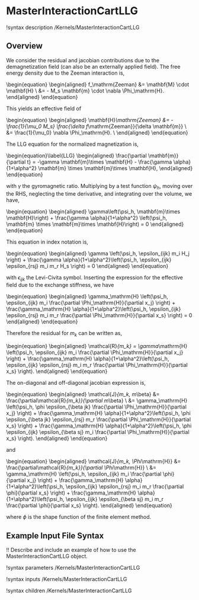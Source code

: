 # MasterInteractionCartLLG

!syntax description /Kernels/MasterInteractionCartLLG

## Overview

We consider the residual and jacobian contributions due to the demagnetization field (can also be an externally applied field). The free energy density due to the Zeeman interaction is,

\begin{equation}
  \begin{aligned}
    f_\mathrm{Zeeman} &= \mathbf{M} \cdot \mathbf{H} \\
    &= - M_s \mathbf{m} \cdot \nabla \Phi_\mathrm{H}.
  \end{aligned}
\end{equation}

This yields an effective field of

\begin{equation}
  \begin{aligned}
    \mathbf{H}_\mathrm{Zeeman} &= - \frac{1}{\mu_0 M_s} \frac{\delta f_\mathrm{Zeeman}}{\delta \mathbf{m}} \\
    &= \frac{1}{\mu_0} \nabla \Phi_\mathrm{H}. \\
  \end{aligned}
\end{equation}

The LLG equation for the normalized magnetization is,

\begin{equation}\label{LLG}
  \begin{aligned}
    \frac{\partial \mathbf{m}}{\partial t} = -\gamma \mathbf{m}\times \mathbf{H} - \frac{\gamma \alpha}{1+\alpha^2} \mathbf{m} \times \mathbf{m}\times \mathbf{H},
  \end{aligned}
\end{equation}

with $\gamma$ the gyromagnetic ratio. Multiplying by a test function $\psi_h$, moving over the RHS, neglecting the time derivative, and integrating over the volume, we have,

\begin{equation}
  \begin{aligned}
    \gamma\left(\psi_h, \mathbf{m}\times \mathbf{H}\right) + \frac{\gamma \alpha}{1+\alpha^2} \left(\psi_h, \mathbf{m} \times \mathbf{m}\times \mathbf{H}\right) = 0
  \end{aligned}
\end{equation}

This equation in index notation is,

\begin{equation}
  \begin{aligned}
    \gamma \left(\psi_h, \epsilon_{ijk} m_i H_j \right) + \frac{\gamma \alpha}{1+\alpha^2}\left(\psi_h, \epsilon_{ijk} \epsilon_{rsj} m_i m_r H_s \right) = 0
  \end{aligned}
\end{equation}

with $\epsilon_{ijk}$ the Levi-Civita symbol. Inserting the expression for the effective field due to the exchange stiffness, we have

\begin{equation}
  \begin{aligned}
    \gamma_\mathrm{H} \left(\psi_h, \epsilon_{ijk} m_i \frac{\partial \Phi_\mathrm{H}}{\partial x_j} \right) + \frac{\gamma_\mathrm{H} \alpha}{1+\alpha^2}\left(\psi_h, \epsilon_{ijk} \epsilon_{rsj} m_i m_r \frac{\partial \Phi_\mathrm{H}}{\partial x_s} \right) = 0
  \end{aligned}
\end{equation}

Therefore the residual for $m_k$ can be written as,

\begin{equation}
  \begin{aligned}
    \mathcal{R}_{m_k} = \gamma_\mathrm{H} \left(\psi_h, \epsilon_{ijk} m_i \frac{\partial \Phi_\mathrm{H}}{\partial x_j} \right) + \frac{\gamma_\mathrm{H} \alpha}{1+\alpha^2}\left(\psi_h, \epsilon_{ijk} \epsilon_{rsj} m_i m_r \frac{\partial \Phi_\mathrm{H}}{\partial x_s} \right).
  \end{aligned}
\end{equation}

The on-diagonal and off-diagonal jacobian expression is,

\begin{equation}
  \begin{aligned}
    \mathcal{J}_{m_k, m_\beta} &= \frac{\partial\mathcal{R}_{m_k}}{\partial m_\beta} \\
    &= \gamma_\mathrm{H} \left(\psi_h, \phi \epsilon_{\beta jk} \frac{\partial \Phi_\mathrm{H}}{\partial x_j} \right) + \frac{\gamma_\mathrm{H} \alpha}{1+\alpha^2}\left(\psi_h, \phi \epsilon_{\beta jk} \epsilon_{rsj} m_r \frac{\partial \Phi_\mathrm{H}}{\partial x_s} \right) + \frac{\gamma_\mathrm{H} \alpha}{1+\alpha^2}\left(\psi_h, \phi \epsilon_{ijk} \epsilon_{\beta sj} m_i \frac{\partial \Phi_\mathrm{H}}{\partial x_s} \right).
  \end{aligned}
\end{equation}

and

\begin{equation}
  \begin{aligned}
    \mathcal{J}_{m_k, \Phi_\mathrm{H}} &= \frac{\partial\mathcal{R}_{m_k}}{\partial \Phi_\mathrm{H}} \\
    &= \gamma_\mathrm{H} \left(\psi_h, \epsilon_{ijk} m_i \frac{\partial \phi}{\partial x_j} \right) + \frac{\gamma_\mathrm{H} \alpha}{1+\alpha^2}\left(\psi_h, \epsilon_{ijk} \epsilon_{rsj} m_i m_r \frac{\partial \phi}{\partial x_s} \right) + \frac{\gamma_\mathrm{H} \alpha}{1+\alpha^2}\left(\psi_h, \epsilon_{ijk} \epsilon_{\beta sj} m_i m_r \frac{\partial \phi}{\partial x_s} \right).
  \end{aligned}
\end{equation}

where $\phi$ is the shape function of the finite element method.


## Example Input File Syntax

!! Describe and include an example of how to use the MasterInteractionCartLLG object.

!syntax parameters /Kernels/MasterInteractionCartLLG

!syntax inputs /Kernels/MasterInteractionCartLLG

!syntax children /Kernels/MasterInteractionCartLLG

